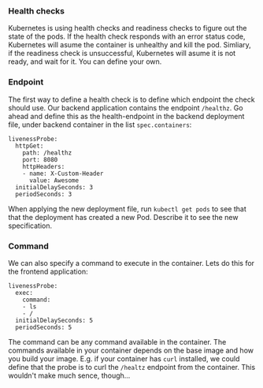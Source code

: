 
### Health checks

Kubernetes is using health checks and readiness checks to figure out the state of the pods.
If the health check responds with an error status code, Kubernetes will asume the container is unhealthy and kill the pod. Simliary, if the readiness check is unsuccessful, Kubernetes will asume it is not ready, and wait for it.
You can define your own.

### Endpoint

The first way to define a health check is to define which endpoint the check should use. Our backend application contains the endpoint `/healthz`. Go ahead and define this as the health-endpoint in the backend deployment file, under backend container in the list `spec.containers`:

```
livenessProbe:
  httpGet:
    path: /healthz
    port: 8080
    httpHeaders:
    - name: X-Custom-Header
      value: Awesome
  initialDelaySeconds: 3
  periodSeconds: 3
```

When applying the new deployment file, run `kubectl get pods` to see that that the deployment has created a new Pod. Describe it to see the new specification.

### Command

We can also specify a command to execute in the container. Lets do this for the frontend application:

```
livenessProbe:
  exec:
    command:
    - ls
    - /
  initialDelaySeconds: 5
  periodSeconds: 5  
```


The command can be any command available in the container. The commands available in your container depends on the base image and how you build your image.
E.g. if your container has `curl` installed, we could define that the probe is to curl the `/healtz` endpoint from the container. This wouldn't make much sence, though...

